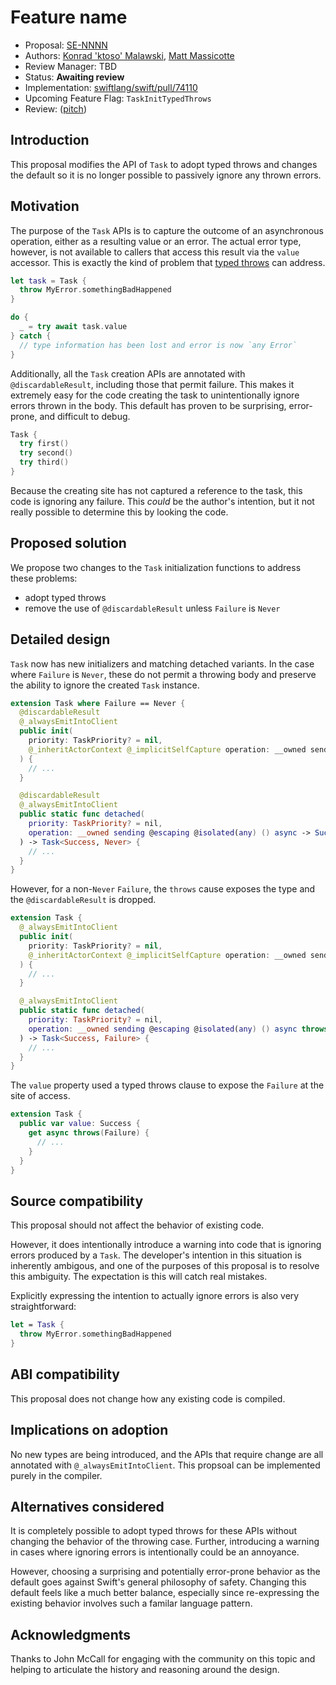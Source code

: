# Feature name

* Proposal: [SE-NNNN](0NNN-unstructured-task-error-handling.md)
* Authors: [Konrad 'ktoso' Malawski](https://github.com/ktoso), [Matt Massicotte](https://github.com/mattmassicotte)
* Review Manager: TBD
* Status: **Awaiting review**
* Implementation: [swiftlang/swift/pull/74110](https://github.com/swiftlang/swift/pull/74110)
* Upcoming Feature Flag: `TaskInitTypedThrows`
* Review: ([pitch](https://forums.swift.org/t/pitch-non-discardable-throwing-tasks/74138))

## Introduction

This proposal modifies the API of `Task` to adopt typed throws and changes the
default so it is no longer possible to passively ignore any thrown errors.

## Motivation

The purpose of the `Task` APIs is to capture the outcome of an asynchronous
operation, either as a resulting value or an error.
The actual error type, however, is not available to callers that access this
result via the `value` accessor.
This is exactly the kind of problem that [typed throws][] can address.

```swift
let task = Task {
  throw MyError.somethingBadHappened
}

do {
  _ = try await task.value
} catch {
  // type information has been lost and error is now `any Error`
}
```

Additionally, all the `Task` creation APIs are annotated with
`@discardableResult`, including those that permit failure.
This makes it extremely easy for the code creating the task to
unintentionally ignore errors thrown in the body.
This default has proven to be surprising, error-prone, and difficult to debug.

```swift
Task {
  try first()
  try second()
  try third()
}
```

Because the creating site has not captured a reference to the task,
this code is ignoring any failure. This *could* be the author's intention,
but it not really possible to determine this by looking the code. 

[typed throws]: https://github.com/swiftlang/swift-evolution/blob/main/proposals/0413-typed-throws.md

## Proposed solution

We propose two changes to the `Task` initialization functions to address these problems:

- adopt typed throws
- remove the use of `@discardableResult` unless `Failure` is `Never`

## Detailed design

`Task` now has new initializers and matching detached variants.
In the case where `Failure` is `Never`,
these do not permit a throwing body and preserve the ability to ignore the
created `Task` instance.

```swift
extension Task where Failure == Never {
  @discardableResult
  @_alwaysEmitIntoClient
  public init(
    priority: TaskPriority? = nil,
    @_inheritActorContext @_implicitSelfCapture operation: __owned sending @escaping @isolated(any) () async -> Success
  ) {
    // ...
  }

  @discardableResult
  @_alwaysEmitIntoClient
  public static func detached(
    priority: TaskPriority? = nil,
    operation: __owned sending @escaping @isolated(any) () async -> Success
  ) -> Task<Success, Never> {
    // ...
  }
}
```

However, for a non-`Never` `Failure`, the `throws` cause exposes the type
and the `@discardableResult` is dropped.

```swift
extension Task {
  @_alwaysEmitIntoClient
  public init(
    priority: TaskPriority? = nil,
    @_inheritActorContext @_implicitSelfCapture operation: __owned sending @escaping @isolated(any) () async throws(Failure) -> Success
  ) {
    // ...
  }

  @_alwaysEmitIntoClient
  public static func detached(
    priority: TaskPriority? = nil,
    operation: __owned sending @escaping @isolated(any) () async throws(Failure) -> Success
  ) -> Task<Success, Failure> {
    // ...
  }
}
```

The `value` property used a typed throws clause to expose the `Failure` at
the site of access.

```swift
extension Task {
  public var value: Success {
    get async throws(Failure) {
      // ...
    }
  }
}
```

## Source compatibility

This proposal should not affect the behavior of existing code.

However, it does intentionally introduce a warning into code that is
ignoring errors produced by a `Task`.
The developer's intention in this situation is inherently ambigous,
and one of the purposes of this proposal is to resolve this ambiguity.
The expectation is this will catch real mistakes.

Explicitly expressing the intention to actually ignore errors is also
very straightforward:

```swift
let = Task {
  throw MyError.somethingBadHappened
}
```

## ABI compatibility

This proposal does not change how any existing code is compiled.

## Implications on adoption

No new types are being introduced, and the APIs that require change are all
annotated with `@_alwaysEmitIntoClient`.
This propsoal can be implemented purely in the compiler.

## Alternatives considered

It is completely possible to adopt typed throws for these APIs without
changing the behavior of the throwing case.
Further, introducing a warning in cases where ignoring errors is intentionally
could be an annoyance.

However, choosing a surprising and potentially error-prone behavior as the
default goes against Swift's general philosophy of safety.
Changing this default feels like a much better balance, especially since
re-expressing the existing behavior involves such a familar language pattern.

## Acknowledgments

Thanks to John McCall for engaging with the community on this topic and helping
to articulate the history and reasoning around the design.
